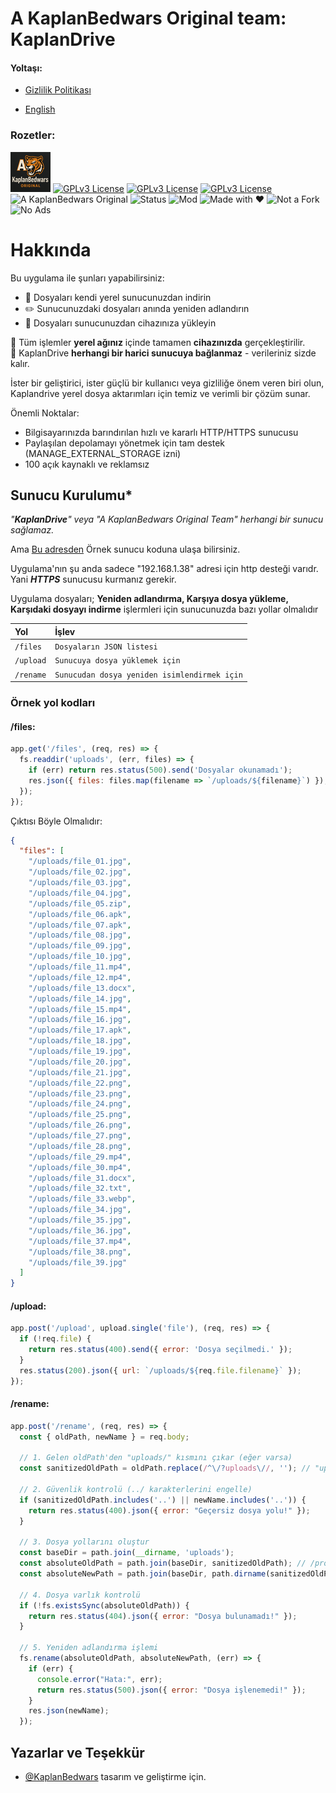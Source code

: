 
# A KaplanBedwars Original team: KaplanDrive

#### Yoltaşı:
- [Gizlilik Politikası](https://github.com/KaplanBedwars/kaplandrive/blob/main/TERMS.md)

- [English](https://github.com/KaplanBedwars/kaplandrive/blob/main/README_english.md)

### Rozetler:

[![Orginal](https://github.com/KaplanBedwars/KaplanBedwars/blob/main/q(1).png)](https://choosealicense.com/licenses/mit/)
[![GPLv3 License](https://img.shields.io/badge/License-GPL%20v3-yellow.svg)](https://opensource.org/licenses/)
[![GPLv3 License](https://img.shields.io/badge/Language-Java-blue)](https://opensource.org/licenses/)
[![GPLv3 License](https://img.shields.io/badge/Platform-Android-Green
)](https://opensource.org/licenses/)
![A KaplanBedwars Original](https://img.shields.io/badge/A_KaplanBedwars_Original-%E2%AD%90-orange)
![Status](https://img.shields.io/badge/status-stable-brightgreen)
![Mod](https://img.shields.io/badge/type-Android_App-red)
![Made with ❤️](https://img.shields.io/badge/Made_with-KaplanBedwars%E2%9D%A4-red)
![Not a Fork](https://img.shields.io/badge/100%25-Original-orange)
![No Ads](https://img.shields.io/badge/No-Ads-green)




# Hakkında



Bu uygulama ile şunları yapabilirsiniz:
- 🔽 Dosyaları kendi yerel sunucunuzdan indirin
- ✏️ Sunucunuzdaki dosyaları anında yeniden adlandırın
- 🔼 Dosyaları sunucunuzdan cihazınıza yükleyin

📡 Tüm işlemler **yerel ağınız** içinde tamamen **cihazınızda** gerçekleştirilir.  
🚫 KaplanDrive **herhangi bir harici sunucuya bağlanmaz** - verileriniz sizde kalır.

İster bir geliştirici, ister güçlü bir kullanıcı veya gizliliğe önem veren biri olun, Kaplandrive yerel dosya aktarımları için temiz ve verimli bir çözüm sunar.

Önemli Noktalar:
- Bilgisayarınızda barındırılan hızlı ve kararlı HTTP/HTTPS sunucusu
- Paylaşılan depolamayı yönetmek için tam destek (MANAGE_EXTERNAL_STORAGE izni)
- 100 açık kaynaklı ve reklamsız





## Sunucu Kurulumu*

*"**KaplanDrive**" veya *"A KaplanBedwars Original Team*" herhangi bir sunucu sağlamaz.*

 Ama [Bu adresden](https://github.com/KaplanBedwars/kaplandrive/tree/main/kaplandrive-example-server) Örnek sunucu koduna ulaşa bilirsiniz.

 Uygulama'nın şu anda sadece "192.168.1.38" adresi için http desteği varıdr. Yani ***HTTPS*** sunucusu kurmanız gerekir. 
 
 Uygulama dosyaları; **Yeniden adlandırma, Karşıya dosya yükleme, Karşıdaki dosyayı indirme** işlermleri için sunucunuzda bazı yollar olmalıdır

 | Yol | İşlev
| :-------- | :------- 
| `/files`      | `Dosyaların JSON listesi` 
| `/upload`           | `Sunucuya dosya yüklemek için`
|     `/rename`          |`Sunucudan dosya yeniden isimlendirmek için`

### Örnek yol kodları


#### /files:


```js
app.get('/files', (req, res) => {
  fs.readdir('uploads', (err, files) => {
    if (err) return res.status(500).send('Dosyalar okunamadı');
    res.json({ files: files.map(filename => `/uploads/${filename}`) });
  });
});

```

Çıktısı Böyle Olmalıdır:

```json
{
  "files": [
    "/uploads/file_01.jpg",
    "/uploads/file_02.jpg",
    "/uploads/file_03.jpg",
    "/uploads/file_04.jpg",
    "/uploads/file_05.zip",
    "/uploads/file_06.apk",
    "/uploads/file_07.apk",
    "/uploads/file_08.jpg",
    "/uploads/file_09.jpg",
    "/uploads/file_10.jpg",
    "/uploads/file_11.mp4",
    "/uploads/file_12.mp4",
    "/uploads/file_13.docx",
    "/uploads/file_14.jpg",
    "/uploads/file_15.mp4",
    "/uploads/file_16.jpg",
    "/uploads/file_17.apk",
    "/uploads/file_18.jpg",
    "/uploads/file_19.jpg",
    "/uploads/file_20.jpg",
    "/uploads/file_21.jpg",
    "/uploads/file_22.png",
    "/uploads/file_23.png",
    "/uploads/file_24.png",
    "/uploads/file_25.png",
    "/uploads/file_26.png",
    "/uploads/file_27.png",
    "/uploads/file_28.png",
    "/uploads/file_29.mp4",
    "/uploads/file_30.mp4",
    "/uploads/file_31.docx",
    "/uploads/file_32.txt",
    "/uploads/file_33.webp",
    "/uploads/file_34.jpg",
    "/uploads/file_35.jpg",
    "/uploads/file_36.jpg",
    "/uploads/file_37.mp4",
    "/uploads/file_38.png",
    "/uploads/file_39.jpg"
  ]
}


```

#### /upload:

```js
app.post('/upload', upload.single('file'), (req, res) => {
  if (!req.file) {
    return res.status(400).send({ error: 'Dosya seçilmedi.' });
  }
  res.status(200).json({ url: `/uploads/${req.file.filename}` });
});
```


#### /rename:

```js
app.post('/rename', (req, res) => {
  const { oldPath, newName } = req.body;

  // 1. Gelen oldPath'den "uploads/" kısmını çıkar (eğer varsa)
  const sanitizedOldPath = oldPath.replace(/^\/?uploads\//, ''); // "uploads/ilk.apk" → "ilk.apk"

  // 2. Güvenlik kontrolü (../ karakterlerini engelle)
  if (sanitizedOldPath.includes('..') || newName.includes('..')) {
    return res.status(400).json({ error: "Geçersiz dosya yolu!" });
  }

  // 3. Dosya yollarını oluştur
  const baseDir = path.join(__dirname, 'uploads');
  const absoluteOldPath = path.join(baseDir, sanitizedOldPath); // /proje_dizini/uploads/ilk.apk
  const absoluteNewPath = path.join(baseDir, path.dirname(sanitizedOldPath), newName);

  // 4. Dosya varlık kontrolü
  if (!fs.existsSync(absoluteOldPath)) {
    return res.status(404).json({ error: "Dosya bulunamadı!" });
  }

  // 5. Yeniden adlandırma işlemi
  fs.rename(absoluteOldPath, absoluteNewPath, (err) => {
    if (err) {
      console.error("Hata:", err);
      return res.status(500).json({ error: "Dosya işlenemedi!" });
    }
    res.json(newName);
  });


  ```
## Yazarlar ve Teşekkür

- [@KaplanBedwars](https://github.com/KaplanBedwars) tasarım ve geliştirme için.

  
